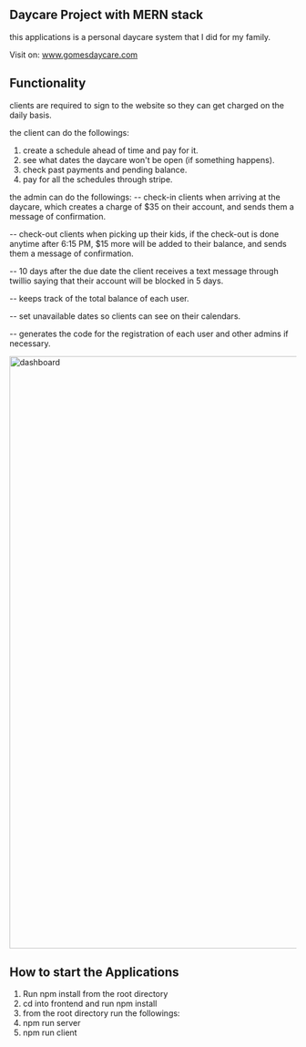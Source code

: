 ## Daycare Project with MERN stack

this applications is a personal daycare system that I did for my family.

Visit on: <a href='https://gomesdaycare.herokuapp.com'>www.gomesdaycare.com</a>


## Functionality

clients are required to sign to the website so they can get charged on the daily basis.

the client can do the followings:
1. create a schedule ahead of time and pay for it.
2. see what dates the daycare won't be open (if something happens).
3. check past payments and pending balance.
4. pay for all the schedules through stripe.

the admin can do the followings:
-- check-in clients when arriving at the daycare, which creates a charge of $35 on their account, and sends them a message of confirmation.

-- check-out clients when picking up their kids, if the check-out is done anytime after 6:15 PM, $15 more will be added to their balance, and sends them a message of confirmation.

-- 10 days after the due date the client receives a text message through twillio saying that their account will be blocked in 5 days.

-- keeps track of the total balance of each user.

-- set unavailable dates so clients can see on their calendars.

-- generates the code for the registration of each user and other admins if necessary.

<img width="1040" alt="dashboard" src="https://user-images.githubusercontent.com/98370540/216496234-2a92e76f-51a6-4109-901e-488f16a5ea64.png">


## How to start the Applications

1. Run npm install from the root directory
2. cd into frontend and run npm install
3. from the root directory run the followings:
4. npm run server
5. npm run client
